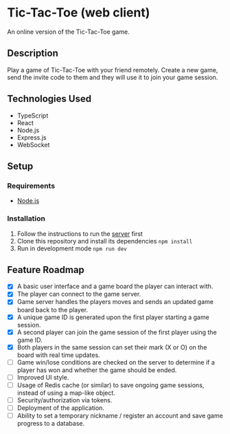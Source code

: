 # Tic-Tac-Toe (web client)

An online version of the Tic-Tac-Toe game.

## Description

Play a game of Tic-Tac-Toe with your friend remotely. Create a new game, send the invite code to them and they will use it to join your game session.

## Technologies Used

- TypeScript
- React
- Node.js
- Express.js
- WebSocket

## Setup

### Requirements

- [Node.js](https://nodejs.org/en)

### Installation

1. Follow the instructions to run the [server](https://github.com/ehirvi/tictactoe-server) first
2. Clone this repository and install its dependencies ```npm install```
3. Run in development mode ```npm run dev```

## Feature Roadmap

- [x] A basic user interface and a game board the player can interact with.
- [x] The player can connect to the game server.
- [x] Game server handles the players moves and sends an updated game board back to the player.
- [x] A unique game ID is generated upon the first player starting a game session.
- [x] A second player can join the game session of the first player using the game ID.
- [x] Both players in the same session can set their mark (X or O) on the board with real time updates.
- [ ] Game win/lose conditions are checked on the server to determine if a player has won and whether the game should be ended.
- [ ] Improved UI style.
- [ ] Usage of Redis cache (or similar) to save ongoing game sessions, instead of using a map-like object.
- [ ] Security/authorization via tokens.
- [ ] Deployment of the application.
- [ ] Ability to set a temporary nickname / register an account and save game progress to a database.
